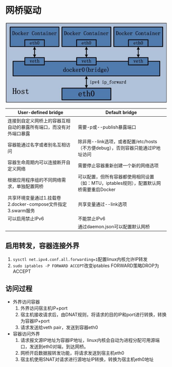 # 网桥驱动

![网桥模式](../../images/bridge.jpg)

|User-defined bridge|Default bridge|
|-------------------|--------------|
|连接到自定义网桥上的容器互相自动的暴露所有端口，而没有对外端口暴露|需要-p或--publish暴露端口|
|容器能通过名字或者别名互相访问|除非用--link选项，或者配置/etc/hosts（不方便debug），否则容器只能通过IP地址访问|
|容器生命周期内可以连接断开自定义网络|需要停止容器重新创建一个新的网络选项|
|根据应用程序组的不同网络需求，单独配置网桥|可以配置，但所有容器都使用相同设置（如：MTU，iptables规则），配置默认网桥需要重启Docker|
|共享环境变量通过1.挂载卷2.docker-compose文件指定3.swarm服务|共享变量通过--link选项|
|可以启用禁止IPv6|不能禁止IPv6|
||通过daemon.json可以配置默认网桥|

启用转发，容器连接外界
------------------
1. `sysctl net.ipv4.conf.all.forwarding=1`配置linux内核允许IP转发
2. `sudo iptables -P FORWARD ACCEPT`改变iptables FORWARD策略DROP为ACCEPT


访问过程
---------
* 外界访问容器
  1. 外界访问宿主机IP+port
  2. 宿主机接收请求后，由DNAT规则，将请求的目的IP和port进行转换，转换为容器IP+port
  3. 请求发送给veth pair，发送到容器eth0
* 容器访问外界
  1. 请求报文源IP地址为容器IP地址，linux内核会自动为进程分配可用源端口，发送到eth0对端，到达网桥。
  2. 网桥开启数据报转发功能，将请求发送到宿主机eth0
  3. 宿主机使用SNAT对请求进行源地址IP转换，转换为宿主机eth0地址
